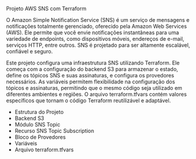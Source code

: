Projeto AWS SNS com Terraform

O Amazon Simple Notification Service (SNS) é um serviço de mensagens e notificações totalmente gerenciado, oferecido pela Amazon Web Services (AWS). 
Ele permite que você envie notificações instantâneas para uma variedade de endpoints, como dispositivos móveis, endereços de e-mail, serviços HTTP, entre outros. 
SNS é projetado para ser altamente escalável, confiável e seguro.

Este projeto configura uma infraestrutura SNS utilizando Terraform. 
Ele começa com a configuração do backend S3 para armazenar o estado, define os tópicos SNS e suas assinaturas, e configura os provedores necessários. 
As variáveis permitem flexibilidade na configuração dos tópicos e assinaturas, permitindo que o mesmo código seja utilizado em diferentes ambientes e regiões. 
O arquivo terraform.tfvars contém valores específicos que tornam o código Terraform reutilizável e adaptável.

- Estrutura do Projeto
- Backend S3
- Módulo SNS Topic
- Recurso SNS Topic Subscription
- Bloco de Provedores
- Variáveis
- Arquivo terraform.tfvars
